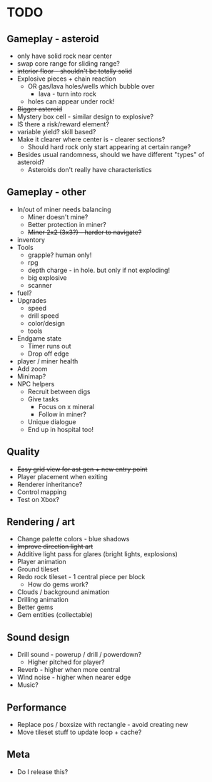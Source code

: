 # TODO

## Gameplay - asteroid
  - only have solid rock near center
  - swap core range for sliding range?
  - ~~interior floor - shouldn't be totally solid~~
  - Explosive pieces + chain reaction
    - OR gas/lava holes/wells which bubble over
      - lava - turn into rock
    - holes can appear under rock!
  - ~~Bigger asteroid~~
  - Mystery box cell - similar design to explosive?
  - IS there a risk/reward element?
  - variable yield? skill based?
  - Make it clearer where center is - clearer sections?
    - Should hard rock only start appearing at certain range?
  - Besides usual randomness, should we have different "types" of asteroid?
    - Asteroids don't really have characteristics
## Gameplay - other
  - In/out of miner needs balancing
    - Miner doesn't mine?
    - Better protection in miner?
    - ~~Miner 2x2 (3x3?) - harder to navigate?~~
  - inventory
  - Tools
    - grapple? human only!
    - rpg
    - depth charge - in hole. but only if not exploding!
    - big explosive
    - scanner
  - fuel?
  - Upgrades
    - speed
    - drill speed
    - color/design
    - tools
  - Endgame state
    - Timer runs out
    - Drop off edge
  - player / miner health
  - Add zoom
  - Minimap?
  - NPC helpers
    - Recruit between digs
    - Give tasks
      - Focus on x mineral
      - Follow in miner?
    - Unique dialogue
    - End up in hospital too!
## Quality
  - ~~Easy grid view for ast gen + new entry point~~
  - Player placement when exiting
  - Renderer inheritance?
  - Control mapping
  - Test on Xbox?
## Rendering / art
  - Change palette colors - blue shadows
  - ~~Improve direction light art~~
  - Additive light pass for glares (bright lights, explosions)
  - Player animation
  - Ground tileset
  - Redo rock tileset - 1 central piece per block
    - How do gems work?
  - Clouds / background animation
  - Drilling animation
  - Better gems
  - Gem entities (collectable)
## Sound design
  - Drill sound - powerup / drill / powerdown?
    - Higher pitched for player?
  - Reverb - higher when more central
  - Wind noise - higher when nearer edge
  - Music?
## Performance
  - Replace pos / boxsize with rectangle - avoid creating new
  - Move tileset stuff to update loop + cache?
## Meta
  - Do I release this?
